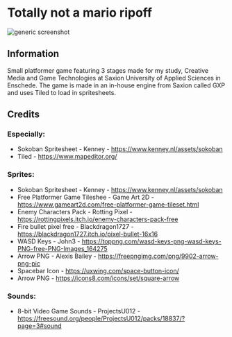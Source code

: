 # Totally not a mario ripoff

![generic screenshot](https://user-images.githubusercontent.com/72610925/175666848-af7c9c85-4931-42e3-9c1f-9067a8628623.png)


## Information
Small platformer game featuring 3 stages made for my study, Creative Media and Game Technologies at Saxion University of Applied Sciences in Enschede. 
The game is made in an in-house engine from Saxion called GXP and uses Tiled to load in spritesheets.

## Credits

### Especially:
* Sokoban Spritesheet - Kenney - https://www.kenney.nl/assets/sokoban
* Tiled - https://www.mapeditor.org/ 

### Sprites:
* Sokoban Spritesheet - Kenney - https://www.kenney.nl/assets/sokoban
* Free Platformer Game Tileshee - Game Art 2D - https://www.gameart2d.com/free-platformer-game-tileset.html
* Enemy Characters Pack - Rotting Pixel - https://rottingpixels.itch.io/enemy-characters-pack-free
* Fire bullet pixel free - Blackdragon1727 - https://blackdragon1727.itch.io/pixel-bullet-16x16
* WASD Keys - John3 - https://toppng.com/wasd-keys-png-wasd-keys-PNG-free-PNG-Images_164275
* Arrow PNG - Alexis Bailey - https://freepngimg.com/png/9902-arrow-png-pic
* Spacebar Icon - https://uxwing.com/space-button-icon/
* Arrow PNG - https://icons8.com/icons/set/square-arrow

### Sounds:
* 8-bit Video Game Sounds - ProjectsU012 - https://freesound.org/people/ProjectsU012/packs/18837/?page=3#sound
